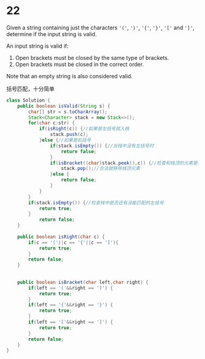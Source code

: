 # 22

Given a string containing just the characters `'('`, `')'`, `'{'`, `'}'`, `'['` and `']'`, determine if the input string is valid.

An input string is valid if:

1. Open brackets must be closed by the same type of brackets.
2. Open brackets must be closed in the correct order.

Note that an empty string is also considered valid.

括号匹配，十分简单

```java
class Solution {
    public boolean isValid(String s) {
		char[] str = s.toCharArray();
        Stack<Character> stack = new Stack<>();
        for(char c:str) {
        	if(isRight(c)) {//如果是左括号就入栈
        		stack.push(c);
        	}else {//如果是右括号
                if(stack.isEmpty()) {//当栈中没有左括号时
        			return false;
        		}
        		if(isBracket((char)stack.peek(),c)) {//检查和栈顶的元素是否可以成为一个合法括号
        			stack.pop();//合法就移除栈顶元素
        		}else {
        			return false;
        		}
        	}
        }
        if(stack.isEmpty()) {//检查栈中是否还有没能匹配的左括号
        	return true;
        }
        	return false;
    }
    
	public boolean isRight(char c) {
		if(c == '('||c == '{'||c == '['){
			return true;
		}
		return false;
	}
	
	
	public boolean isBracket(char left,char right) {
		if(left == '('&&right == ')') {
			return true;
		}
		if(left == '{'&&right == '}') {
			return true;
		}
		if(left == '['&&right == ']') {
			return true;
		}
		return false;
	}
}
```

